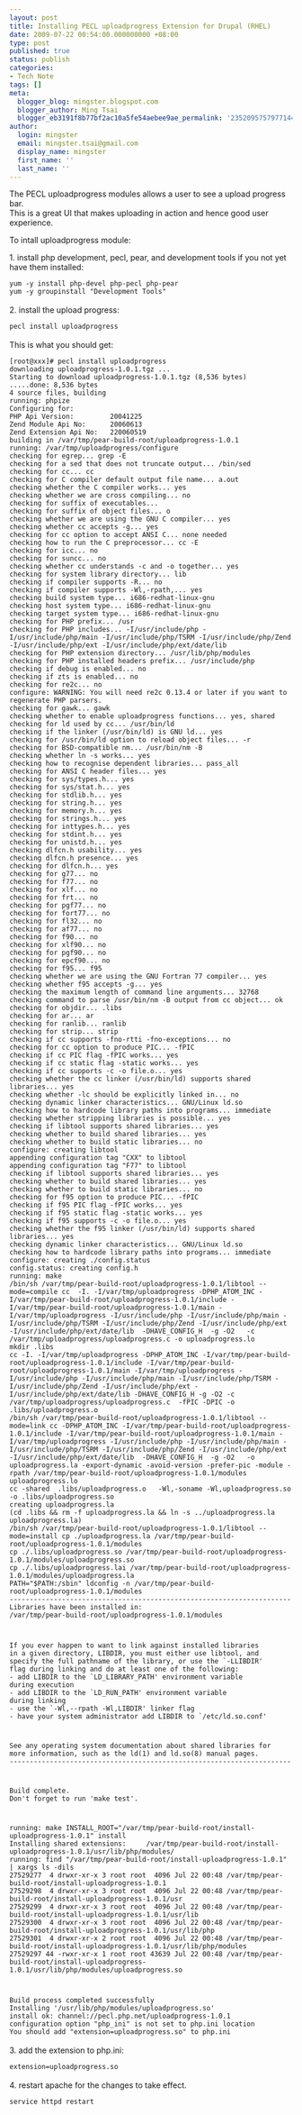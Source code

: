 ```yaml
---
layout: post
title: Installing PECL uploadprogress Extension for Drupal (RHEL)
date: 2009-07-22 00:54:00.000000000 +08:00
type: post
published: true
status: publish
categories:
- Tech Note
tags: []
meta:
  blogger_blog: mingster.blogspot.com
  blogger_author: Ming Tsai
  blogger_eb3191f8b77bf2ac10a5fe54aebee9ae_permalink: '2352095757977144219'
author:
  login: mingster
  email: mingster.tsai@gmail.com
  display_name: mingster
  first_name: ''
  last_name: ''
---
```

<p>The PECL uploadprogress modules allows a user to see a upload progress bar.<br />This is a great UI that makes uploading in action and hence good user experience.</p>
<p>To intall uploadprogress module:</p>
<p>1. install php development, pecl, pear, and development tools if you not yet have them installed:<br /><code><br />yum -y install php-devel php-pecl php-pear<br />yum -y groupinstall "Development Tools"<br /></code><br />2. install the upload progress:<br /><code><br />pecl install uploadprogress<br /></code><br />This is what you should get:<br /><code><br />[root@xxx]# pecl install uploadprogress<br />downloading uploadprogress-1.0.1.tgz ...<br />Starting to download uploadprogress-1.0.1.tgz (8,536 bytes)<br />.....done: 8,536 bytes<br />4 source files, building<br />running: phpize<br />Configuring for:<br />PHP Api Version:         20041225<br />Zend Module Api No:      20060613<br />Zend Extension Api No:   220060519<br />building in /var/tmp/pear-build-root/uploadprogress-1.0.1<br />running: /var/tmp/uploadprogress/configure<br />checking for egrep... grep -E<br />checking for a sed that does not truncate output... /bin/sed<br />checking for cc... cc<br />checking for C compiler default output file name... a.out<br />checking whether the C compiler works... yes<br />checking whether we are cross compiling... no<br />checking for suffix of executables...<br />checking for suffix of object files... o<br />checking whether we are using the GNU C compiler... yes<br />checking whether cc accepts -g... yes<br />checking for cc option to accept ANSI C... none needed<br />checking how to run the C preprocessor... cc -E<br />checking for icc... no<br />checking for suncc... no<br />checking whether cc understands -c and -o together... yes<br />checking for system library directory... lib<br />checking if compiler supports -R... no<br />checking if compiler supports -Wl,-rpath,... yes<br />checking build system type... i686-redhat-linux-gnu<br />checking host system type... i686-redhat-linux-gnu<br />checking target system type... i686-redhat-linux-gnu<br />checking for PHP prefix... /usr<br />checking for PHP includes... -I/usr/include/php -I/usr/include/php/main -I/usr/include/php/TSRM -I/usr/include/php/Zend -I/usr/include/php/ext -I/usr/include/php/ext/date/lib<br />checking for PHP extension directory... /usr/lib/php/modules<br />checking for PHP installed headers prefix... /usr/include/php<br />checking if debug is enabled... no<br />checking if zts is enabled... no<br />checking for re2c... no<br />configure: WARNING: You will need re2c 0.13.4 or later if you want to regenerate PHP parsers.<br />checking for gawk... gawk<br />checking whether to enable uploadprogress functions... yes, shared<br />checking for ld used by cc... /usr/bin/ld<br />checking if the linker (/usr/bin/ld) is GNU ld... yes<br />checking for /usr/bin/ld option to reload object files... -r<br />checking for BSD-compatible nm... /usr/bin/nm -B<br />checking whether ln -s works... yes<br />checking how to recognise dependent libraries... pass_all<br />checking for ANSI C header files... yes<br />checking for sys/types.h... yes<br />checking for sys/stat.h... yes<br />checking for stdlib.h... yes<br />checking for string.h... yes<br />checking for memory.h... yes<br />checking for strings.h... yes<br />checking for inttypes.h... yes<br />checking for stdint.h... yes<br />checking for unistd.h... yes<br />checking dlfcn.h usability... yes<br />checking dlfcn.h presence... yes<br />checking for dlfcn.h... yes<br />checking for g77... no<br />checking for f77... no<br />checking for xlf... no<br />checking for frt... no<br />checking for pgf77... no<br />checking for fort77... no<br />checking for fl32... no<br />checking for af77... no<br />checking for f90... no<br />checking for xlf90... no<br />checking for pgf90... no<br />checking for epcf90... no<br />checking for f95... f95<br />checking whether we are using the GNU Fortran 77 compiler... yes<br />checking whether f95 accepts -g... yes<br />checking the maximum length of command line arguments... 32768<br />checking command to parse /usr/bin/nm -B output from cc object... ok<br />checking for objdir... .libs<br />checking for ar... ar<br />checking for ranlib... ranlib<br />checking for strip... strip<br />checking if cc supports -fno-rtti -fno-exceptions... no<br />checking for cc option to produce PIC... -fPIC<br />checking if cc PIC flag -fPIC works... yes<br />checking if cc static flag -static works... yes<br />checking if cc supports -c -o file.o... yes<br />checking whether the cc linker (/usr/bin/ld) supports shared libraries... yes<br />checking whether -lc should be explicitly linked in... no<br />checking dynamic linker characteristics... GNU/Linux ld.so<br />checking how to hardcode library paths into programs... immediate<br />checking whether stripping libraries is possible... yes<br />checking if libtool supports shared libraries... yes<br />checking whether to build shared libraries... yes<br />checking whether to build static libraries... no<br />configure: creating libtool<br />appending configuration tag "CXX" to libtool<br />appending configuration tag "F77" to libtool<br />checking if libtool supports shared libraries... yes<br />checking whether to build shared libraries... yes<br />checking whether to build static libraries... no<br />checking for f95 option to produce PIC... -fPIC<br />checking if f95 PIC flag -fPIC works... yes<br />checking if f95 static flag -static works... yes<br />checking if f95 supports -c -o file.o... yes<br />checking whether the f95 linker (/usr/bin/ld) supports shared libraries... yes<br />checking dynamic linker characteristics... GNU/Linux ld.so<br />checking how to hardcode library paths into programs... immediate<br />configure: creating ./config.status<br />config.status: creating config.h<br />running: make<br />/bin/sh /var/tmp/pear-build-root/uploadprogress-1.0.1/libtool --mode=compile cc  -I. -I/var/tmp/uploadprogress -DPHP_ATOM_INC -I/var/tmp/pear-build-root/uploadprogress-1.0.1/include -I/var/tmp/pear-build-root/uploadprogress-1.0.1/main -I/var/tmp/uploadprogress -I/usr/include/php -I/usr/include/php/main -I/usr/include/php/TSRM -I/usr/include/php/Zend -I/usr/include/php/ext -I/usr/include/php/ext/date/lib  -DHAVE_CONFIG_H  -g -O2   -c /var/tmp/uploadprogress/uploadprogress.c -o uploadprogress.lo<br />mkdir .libs<br />cc -I. -I/var/tmp/uploadprogress -DPHP_ATOM_INC -I/var/tmp/pear-build-root/uploadprogress-1.0.1/include -I/var/tmp/pear-build-root/uploadprogress-1.0.1/main -I/var/tmp/uploadprogress -I/usr/include/php -I/usr/include/php/main -I/usr/include/php/TSRM -I/usr/include/php/Zend -I/usr/include/php/ext -I/usr/include/php/ext/date/lib -DHAVE_CONFIG_H -g -O2 -c /var/tmp/uploadprogress/uploadprogress.c  -fPIC -DPIC -o .libs/uploadprogress.o<br />/bin/sh /var/tmp/pear-build-root/uploadprogress-1.0.1/libtool --mode=link cc -DPHP_ATOM_INC -I/var/tmp/pear-build-root/uploadprogress-1.0.1/include -I/var/tmp/pear-build-root/uploadprogress-1.0.1/main -I/var/tmp/uploadprogress -I/usr/include/php -I/usr/include/php/main -I/usr/include/php/TSRM -I/usr/include/php/Zend -I/usr/include/php/ext -I/usr/include/php/ext/date/lib  -DHAVE_CONFIG_H  -g -O2   -o uploadprogress.la -export-dynamic -avoid-version -prefer-pic -module -rpath /var/tmp/pear-build-root/uploadprogress-1.0.1/modules  uploadprogress.lo<br />cc -shared  .libs/uploadprogress.o   -Wl,-soname -Wl,uploadprogress.so -o .libs/uploadprogress.so<br />creating uploadprogress.la<br />(cd .libs &amp;&amp; rm -f uploadprogress.la &amp;&amp; ln -s ../uploadprogress.la uploadprogress.la)<br />/bin/sh /var/tmp/pear-build-root/uploadprogress-1.0.1/libtool --mode=install cp ./uploadprogress.la /var/tmp/pear-build-root/uploadprogress-1.0.1/modules<br />cp ./.libs/uploadprogress.so /var/tmp/pear-build-root/uploadprogress-1.0.1/modules/uploadprogress.so<br />cp ./.libs/uploadprogress.lai /var/tmp/pear-build-root/uploadprogress-1.0.1/modules/uploadprogress.la<br />PATH="$PATH:/sbin" ldconfig -n /var/tmp/pear-build-root/uploadprogress-1.0.1/modules<br />----------------------------------------------------------------------<br />Libraries have been installed in:<br />/var/tmp/pear-build-root/uploadprogress-1.0.1/modules</p>
<p>If you ever happen to want to link against installed libraries<br />in a given directory, LIBDIR, you must either use libtool, and<br />specify the full pathname of the library, or use the `-LLIBDIR'<br />flag during linking and do at least one of the following:<br />- add LIBDIR to the `LD_LIBRARY_PATH' environment variable<br />during execution<br />- add LIBDIR to the `LD_RUN_PATH' environment variable<br />during linking<br />- use the `-Wl,--rpath -Wl,LIBDIR' linker flag<br />- have your system administrator add LIBDIR to `/etc/ld.so.conf'</p>
<p>See any operating system documentation about shared libraries for<br />more information, such as the ld(1) and ld.so(8) manual pages.<br />----------------------------------------------------------------------</p>
<p>Build complete.<br />Don't forget to run 'make test'.</p>
<p>running: make INSTALL_ROOT="/var/tmp/pear-build-root/install-uploadprogress-1.0.1" install<br />Installing shared extensions:     /var/tmp/pear-build-root/install-uploadprogress-1.0.1/usr/lib/php/modules/<br />running: find "/var/tmp/pear-build-root/install-uploadprogress-1.0.1" | xargs ls -dils<br />27529277  4 drwxr-xr-x 3 root root  4096 Jul 22 00:48 /var/tmp/pear-build-root/install-uploadprogress-1.0.1<br />27529298  4 drwxr-xr-x 3 root root  4096 Jul 22 00:48 /var/tmp/pear-build-root/install-uploadprogress-1.0.1/usr<br />27529299  4 drwxr-xr-x 3 root root  4096 Jul 22 00:48 /var/tmp/pear-build-root/install-uploadprogress-1.0.1/usr/lib<br />27529300  4 drwxr-xr-x 3 root root  4096 Jul 22 00:48 /var/tmp/pear-build-root/install-uploadprogress-1.0.1/usr/lib/php<br />27529301  4 drwxr-xr-x 2 root root  4096 Jul 22 00:48 /var/tmp/pear-build-root/install-uploadprogress-1.0.1/usr/lib/php/modules<br />27529297 44 -rwxr-xr-x 1 root root 43639 Jul 22 00:48 /var/tmp/pear-build-root/install-uploadprogress-1.0.1/usr/lib/php/modules/uploadprogress.so</p>
<p>Build process completed successfully<br />Installing '/usr/lib/php/modules/uploadprogress.so'<br />install ok: channel://pecl.php.net/uploadprogress-1.0.1<br />configuration option "php_ini" is not set to php.ini location<br />You should add "extension=uploadprogress.so" to php.ini<br /></code><br />3. add the extension to php.ini:<br /><code><br />extension=uploadprogress.so<br /></code><br />4. restart apache for the changes to take effect.<br /><code><br />service httpd restart<br /></code></p>

